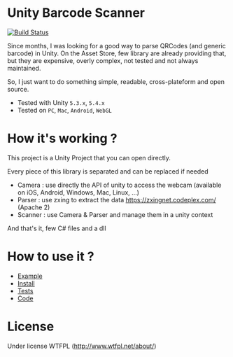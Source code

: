 # Unity Barcode Scanner
[![Build Status](https://travis-ci.org/kefniark/UnityBarcodeScanner.svg?branch=master)](https://travis-ci.org/kefniark/UnityBarcodeScanner)

Since months, I was looking for a good way to parse QRCodes (and generic barcode) in Unity.
On the Asset Store, few library are already providing that, but they are expensive, overly complex, not tested and not always maintained.

So, I just want to do something simple, readable, cross-plateform and open source.
* Tested with Unity `5.3.x`, `5.4.x`
* Tested on `PC`, `Mac`, `Android`, `WebGL`

# How it's working ?
This project is a Unity Project that you can open directly.

Every piece of this library is separated and can be replaced if needed
* Camera : use directly the API of unity to access the webcam (available on iOS, Android, Windows, Mac, Linux, ...)
* Parser : use zxing to extract the data https://zxingnet.codeplex.com/ (Apache 2)
* Scanner : use Camera & Parser and manage them in a unity context

And that's it, few C# files and a dll

# How to use it ?
* [Example](Assets/Samples/)
* [Install](Assets/)
* [Tests](Assets/Editor/)
* [Code](Assets/Scripts/)

# License
Under license WTFPL (http://www.wtfpl.net/about/)